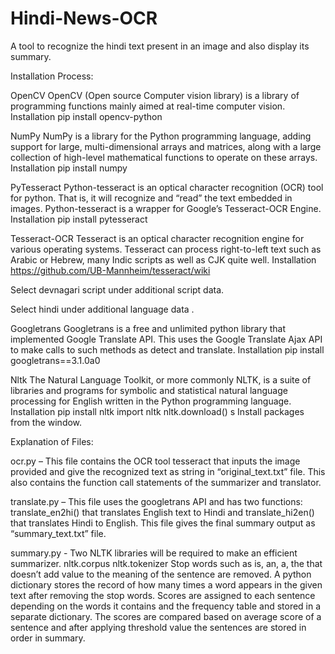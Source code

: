 # Hindi-News-OCR
A tool to recognize the hindi text present in an image and also display its summary.

Installation Process:


OpenCV
OpenCV (Open source Computer vision library) is a library of programming functions mainly aimed at real-time computer vision.
Installation
pip install opencv-python

NumPy
NumPy is a library for the Python programming language, adding support for large, multi-dimensional arrays and matrices, along with a large collection of high-level mathematical functions to operate on these arrays.
Installation
pip install numpy

PyTesseract
Python-tesseract is an optical character recognition (OCR) tool for python. That is, it will recognize and “read” the text embedded in images. Python-tesseract is a wrapper for Google’s Tesseract-OCR Engine.
Installation
pip install pytesseract

Tesseract-OCR
Tesseract is an optical character recognition engine for various operating systems. Tesseract can process right-to-left text such as Arabic or Hebrew, many Indic scripts as well as CJK quite well.
Installation
https://github.com/UB-Mannheim/tesseract/wiki

 Select devnagari script under additional script data.

 
Select hindi under additional language data .

Googletrans
Googletrans is a free and unlimited python library that implemented Google Translate API. This uses the Google Translate Ajax API to make calls to such methods as detect and translate.
Installation
pip install googletrans==3.1.0a0

Nltk
The Natural Language Toolkit, or more commonly NLTK, is a suite of libraries and programs for symbolic and statistical natural language processing for English written in the Python programming language.
Installation
pip install nltk
import nltk
nltk.download()
s Install packages from the window.




Explanation of Files:


ocr.py – This file contains the OCR tool tesseract that inputs the image provided and give the recognized text as string in “original_text.txt” file. This also contains the function call statements of the summarizer and translator.

translate.py – This file uses the googletrans API and has two functions: translate_en2hi() that translates English text to Hindi and translate_hi2en() that translates Hindi to English. This file gives the final summary output as “summary_text.txt” file.

summary.py - Two NLTK libraries will be required to make an efficient summarizer.
                               nltk.corpus
                               nltk.tokenizer
 Stop words such as is, an, a, the that doesn’t add value to the meaning of the sentence are removed. A python dictionary stores the record of how many times a word appears in the given text after removing the stop words. Scores are assigned to each sentence depending on the words it contains and the frequency table and stored in a separate dictionary. The scores are compared based on average score of a sentence and after applying threshold value the sentences are stored in order in summary.  
 





